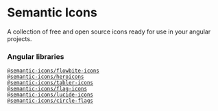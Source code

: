# Semantic Icons

A collection of free and open source icons ready for use in your angular projects.

### Angular libraries

[`@semantic-icons/flowbite-icons`](libs/flowbite-icons)\
[`@semantic-icons/heroicons`](libs/heroicons)\
[`@semantic-icons/tabler-icons`](libs/tabler-icons)\
[`@semantic-icons/flag-icons`](libs/flag-icons)\
[`@semantic-icons/lucide-icons`](libs/lucide-icons)\
[`@semantic-icons/circle-flags`](libs/circle-flags)
